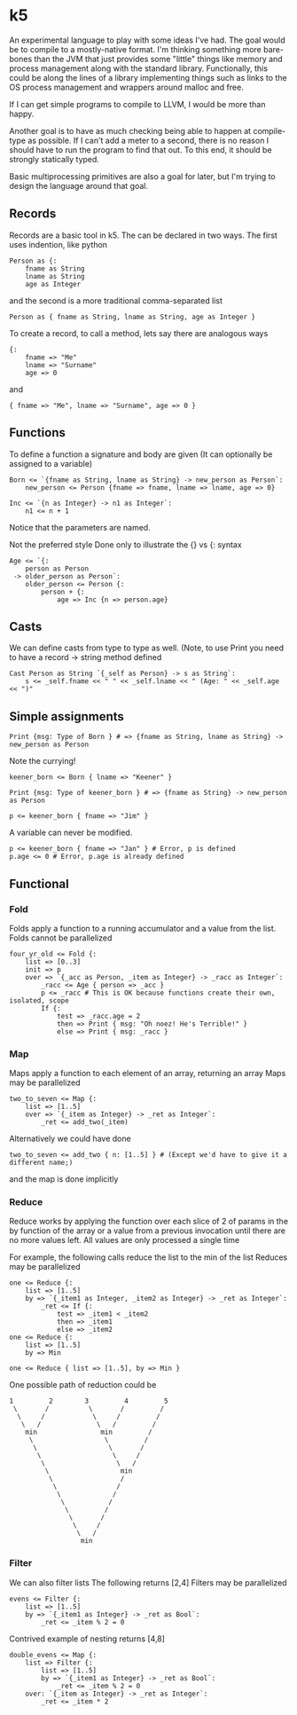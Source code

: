 # k5

An experimental language to play with some ideas I've had. The goal would be to compile to a mostly-native format.  I'm thinking something more bare-bones than the JVM that just provides some "little" things like memory and process management along with the standard library. Functionally, this could be along the lines of a library implementing things such as links to the OS process management and wrappers around malloc and free.

If I can get simple programs to compile to LLVM, I would be more than happy.

Another goal is to have as much checking being able to happen at compile-type as possible. If I can't add a meter to a second, there is no reason I should have to run the program to find that out. To this end, it should be strongly statically typed.

Basic multiprocessing primitives are also a goal for later, but I'm trying to design the language around that goal.

## Records

Records are a basic tool in k5.  The can be declared in two ways. The first uses indention, like python

    Person as {:
        fname as String
        lname as String
        age as Integer

and the second is a more traditional comma-separated list

    Person as { fname as String, lname as String, age as Integer }

To create a record, to call a method, lets say there are analogous ways

    {:
        fname => "Me"
        lname => "Surname"
        age => 0

and

    { fname => "Me", lname => "Surname", age => 0 }

Functions
---------

To define a function a signature and body are given (It can optionally be assigned to a variable)

    Born <= `{fname as String, lname as String} -> new_person as Person`:
        new_person <= Person {fname => fname, lname => lname, age => 0}

    Inc <= `{n as Integer} -> n1 as Integer`:
        n1 <= n + 1

Notice that the parameters are named.

Not the preferred style
Done only to illustrate the {} vs {: syntax

    Age <= `{:
        person as Person
     -> older_person as Person`:
        older_person <= Person {:
            person + {:
                age => Inc {n => person.age}

## Casts

We can define casts from type to type as well. (Note, to use Print you need to have a record -> string method defined

    Cast Person as String `{_self as Person} -> s as String`:
        s <= _self.fname << " " << _self.lname << " (Age: " << _self.age << ")"

## Simple assignments

    Print {msg: Type of Born } # => {fname as String, lname as String} -> new_person as Person

Note the currying!

    keener_born <= Born { lname => "Keener" }

    Print {msg: Type of keener_born } # => {fname as String} -> new_person as Person

    p <= keener_born { fname => "Jim" }

A variable can never be modified.

    p <= keener_born { fname => "Jan" } # Error, p is defined
    p.age <= 0 # Error, p.age is already defined

## Functional

### Fold

Folds apply a function to a running accumulator and 
a value from the list. Folds cannot be parallelized 

    four_yr_old <= Fold {:
        list => [0..3]
        init => p
        over => `{_acc as Person, _item as Integer} -> _racc as Integer`:
            _racc <= Age { person => _acc }
            p <= _racc # This is OK because functions create their own, isolated, scope
            If {:
                test => _racc.age = 2
                then => Print { msg: "Oh noez! He's Terrible!" }
                else => Print { msg: _racc }

### Map

Maps apply a function to each element of an array, returning an array
Maps may be parallelized

    two_to_seven <= Map {:
        list => [1..5]
        over => `{_item as Integer} -> _ret as Integer`:
            _ret <= add_two(_item)

Alternatively we could have done

    two_to_seven <= add_two { n: [1..5] } # (Except we'd have to give it a different name;)

and the map is done implicitly

### Reduce

Reduce works by applying the function over each slice of 2 of 
params in the by function of the array or a value from a previous
invocation until there are no more values left. All values are only
processed a single time

For example, the following calls reduce the list to the min of the list
Reduces may be parallelized

    one <= Reduce {:
        list => [1..5]
        by => `{_item1 as Integer, _item2 as Integer} -> _ret as Integer`:
            _ret <= If {:
                test => _item1 < _item2
                then => _item1
                else => _item2
    one <= Reduce {:
        list => [1..5]
        by => Min

    one <= Reduce { list => [1..5], by => Min }

One possible path of reduction could be

    1         2        3         4         5
     \       /          \       /         /
      \     /            \     /         /
       \   /              \   /         /
        min                min         /
         \                  \         /
          \                  \       /
           \                  \     /
            \                  \   /
             \                  min
              \                 /
               \               /
                \             /
                 \           /
                  \         /
                   \       /
                    \     /
                     \   /
                      min


### Filter

We can also filter lists
The following returns \[2,4\]
Filters may be parallelized

    evens <= Filter {:
        list => [1..5]
        by => `{_item1 as Integer} -> _ret as Bool`:
            _ret <= _item % 2 = 0

Contrived example of nesting
returns \[4,8\]

    double_evens <= Map {:
        list => Filter {:
            list => [1..5]
            by => `{_item1 as Integer} -> _ret as Bool`:
                _ret <= _item % 2 = 0
        over: `{_item as Integer} -> _ret as Integer`:
            _ret <= _item * 2

